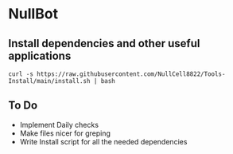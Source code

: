 # NullBot

## Install dependencies and other useful applications

```
curl -s https://raw.githubusercontent.com/NullCell8822/Tools-Install/main/install.sh | bash
```
## To Do

- Implement Daily checks
- Make files nicer for greping
- Write Install script for all the needed dependencies
